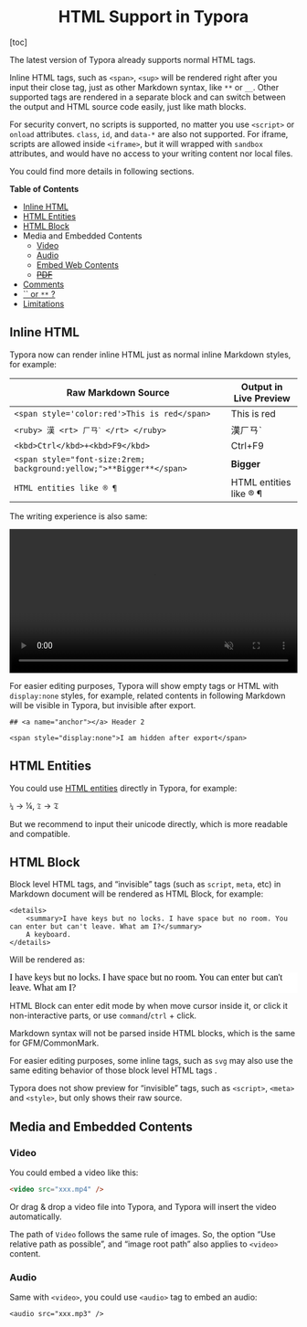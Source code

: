 <h1 align="center">HTML Support in Typora</h1>

[toc]

The latest version of Typora already supports normal HTML tags.

Inline HTML tags, such as `<span>`, `<sup>` will be rendered right after you input their close tag, just as other Markdown syntax, like `**` or `__`. Other supported tags are rendered in a separate block and can switch between the output and HTML source code easily, just like math blocks.

For security convert, no scripts is supported, no matter you use `<script>` or `onload` attributes. `class`, `id`, and `data-*` are also not supported. For iframe, scripts are allowed inside `<iframe>`, but it will wrapped with `sandbox` attributes, and would have no access to your writing content nor local files.

You could find more details in following sections.

**Table of Contents**

- [Inline HTML](http://support.typora.io/HTML/#inline-html)
- [HTML Entities](http://support.typora.io/HTML/#html-entities)
- [HTML Block](http://support.typora.io/HTML/#html-block)
- Media and Embedded Contents
   - [Video](http://support.typora.io/HTML/#video)
   - [Audio](http://support.typora.io/HTML/#audio)
   - [Embed Web Contents](http://support.typora.io/HTML/#embed-web-contents)
   - [~~PDF~~](http://support.typora.io/HTML/#pdf)
- [Comments](http://support.typora.io/HTML/#comments)
- [`` or `**` ?](http://support.typora.io/HTML/#strong-or--)
- [Limitations](http://support.typora.io/HTML/#limitations)

## Inline HTML

Typora now can render inline HTML just as normal inline Markdown styles, for example:

| Raw Markdown Source                                          | Output in Live Preview |
| ------------------------------------------------------------ | ---------------------- |
| `<span style='color:red'>This is red</span>`                 | This is red            |
| `<ruby> 漢 <rt> ㄏㄢˋ </rt> </ruby>`                         | 漢ㄏㄢˋ                |
| `<kbd>Ctrl</kbd>+<kbd>F9</kbd>`                              | Ctrl+F9                |
| `<span style="font-size:2rem; background:yellow;">**Bigger**</span>` | **Bigger**             |
| `HTML entities like ® ¶`                                     | HTML entities like ® ¶ |

The writing experience is also same:

<video src="http://support.typora.io/media/html/inline%20HTML.mp4" style="width:100%;height:auto;" autoplay="" loop="" preload="" muted=""></video>

For easier editing purposes, Typora will show empty tags or HTML with `display:none` styles, for example, related contents in following Markdown will be visible in Typora, but invisible after export.

```
## <a name="anchor"></a> Header 2

<span style="display:none">I am hidden after export</span>
```

## HTML Entities

You could use [HTML entities](https://www.w3schools.com/html/html_entities.asp) directly in Typora, for example:

`¼` → ¼, `𝔗` → 𝔗

But we recommend to input their unicode directly, which is more readable and compatible.

## HTML Block

Block level HTML tags, and “invisible” tags (such as `script`, `meta`, etc) in Markdown document will be rendered as HTML Block, for example:

```
<details>
    <summary>I have keys but no locks. I have space but no room. You can enter but can't leave. What am I?</summary>
    A keyboard.
</details>
```

Will be rendered as:

<details style="display: block; color: rgb(0, 0, 0); font-family: Merriweather, &quot;PT Serif&quot;, Georgia, &quot;Times New Roman&quot;, STSong, serif; font-size: medium; font-style: normal; font-variant-ligatures: normal; font-variant-caps: normal; font-weight: 300; letter-spacing: normal; orphans: 2; text-align: start; text-indent: 0px; text-transform: none; white-space: normal; widows: 2; word-spacing: 0px; -webkit-text-stroke-width: 0px; background-color: rgb(255, 255, 255); text-decoration-style: initial; text-decoration-color: initial;"><summary style="display: block;">I have keys but no locks. I have space but no room. You can enter but can't leave. What am I?</summary></details>

HTML Block can enter edit mode by when move cursor inside it, or click it non-interactive parts, or use `command`/`ctrl` + click.

Markdown syntax will not be parsed inside HTML blocks, which is the same for GFM/CommonMark.

For easier editing purposes, some inline tags, such as `svg` may also use the same editing behavior of those block level HTML tags .

Typora does not show preview for “invisible” tags, such as `<script>`, `<meta>` and `<style>`, but only shows their raw source.

## Media and Embedded Contents

### Video

You could embed a video like this:

```Markdown
<video src="xxx.mp4" />
```

Or drag & drop a video file into Typora, and Typora will insert the video automatically.

The path of `Video` follows the same rule of images. So, the option “Use relative path as possible”, and “image root path” also applies to `<video>` content.

### Audio

Same with `<video>`, you could use `<audio>` tag to embed an audio:

```
<audio src="xxx.mp3" />
```

<audio src="xxx.mp3" />

### Embed Web Contents

Some websites allow you to embed their contents into other webpages, most of them support `<iframe>`, which is also supported by Typora. You could just follow their “sharing” page/dialog, and paste their code into Typora, e.g:

```
<iframe height='265' scrolling='no' title='Fancy Animated SVG Menu' src='//codepen.io/jeangontijo/embed/OxVywj/?height=265&theme-id=0&default-tab=css,result&embed-version=2' frameborder='no' allowtransparency='true' allowfullscreen='true' style='width: 100%;'>See the Pen <a href='https://codepen.io/jeangontijo/pen/OxVywj/'>Fancy Animated SVG Menu</a> by Jean Gontijo (<a href='https://codepen.io/jeangontijo'>@jeangontijo</a>) on <a href='https://codepen.io'>CodePen</a>.
</iframe>
```

which will become

<iframe height="265" scrolling="no" title="Fancy Animated SVG Menu" src="http://codepen.io/jeangontijo/embed/OxVywj/?height=265&amp;theme-id=0&amp;default-tab=css,result&amp;embed-version=2" frameborder="no" allowtransparency="true" allowfullscreen="true" style="color: rgb(0, 0, 0); font-family: Merriweather, &quot;PT Serif&quot;, Georgia, &quot;Times New Roman&quot;, STSong, serif; font-size: medium; font-style: normal; font-variant-ligatures: normal; font-variant-caps: normal; font-weight: 300; letter-spacing: normal; orphans: 2; text-align: start; text-indent: 0px; text-transform: none; white-space: normal; widows: 2; word-spacing: 0px; -webkit-text-stroke-width: 0px; background-color: rgb(255, 255, 255); text-decoration-style: initial; text-decoration-color: initial; width: 800px;"></iframe>



Some websites only provide Javascript-based embed code, instead of an `<iframe>` snips, for example:

```
<blockquote class="twitter-tweet"><p lang="en" dir="ltr">Sunsets don&#39;t get much better than this one over <a href="https://twitter.com/GrandTetonNPS?ref_src=twsrc%5Etfw">@GrandTetonNPS</a>. <a href="https://twitter.com/hashtag/nature?src=hash&amp;ref_src=twsrc%5Etfw">#nature</a> <a href="https://twitter.com/hashtag/sunset?src=hash&amp;ref_src=twsrc%5Etfw">#sunset</a> <a href="http://t.co/YuKy2rcjyU">pic.twitter.com/YuKy2rcjyU</a></p>&mdash; US Department of the Interior (@Interior) <a href="https://twitter.com/Interior/status/463440424141459456?ref_src=twsrc%5Etfw">May 5, 2014</a></blockquote>
<script async src="https://platform.twitter.com/widgets.js" charset="utf-8"></script>
```

Typora only supports some script-based sharing code, and those contents/scripts will also be running in a sandbox iframe with no access to your local file and writing contents.

We could consider allowing users to config the “*whitelist*” for this kind in future updates.

### ~~PDF~~

No longer supported, you may try online file viewers instead, such as examples in https://gist.github.com/tzmartin/1cf85dc3d975f94cfddc04bc0dd399be.

## Comments

Typora supports HTML comments, using syntax `<!-- comments --> `, e.g:

```
<!-- I am some comments
not end, not end...
here the comment ends -->
```

They are invisible when export/print.

## `<Strong>` or `**` ?

Please use markdown syntax instead of original HTML tags, since the latter one are easier to input, and also better supported by Typora.

## Limitations

- In HTML Block, no empty line is not allowed, or it will be rendered as two HTML Blocks.
- Only common/normal HTML tags will be rendered as HTML contents in Typora, custom tags, like `<application>`, `<my-custom-component>` will be ignored (They will be included when export/print).
- Not all attributes are supported. `id`, `class`, `data-*` and unknown attributes in HTML will not be included when rendering (They will be included when export/print).
- Scripts are basically not allowed. `<style>` and `<meta>` won’t be applied either (They will be included when export/print).
- Not all HTML tags/styles can be exported to other formats. Export to PDF, HTML or HTML-compatible formats (such as EPub) would keep those HTML contents, but export to other formats, such as Word or LaTeX, those HTML contents may become plain text.